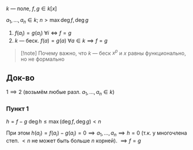 $k$ — поле, $f, g\in k[x]$

$a_{1},\dots, a_{n}\in k;\ n>\max \deg f, \deg g$

1. $f(a_{i})=g(a_{i})\ \forall i \Leftrightarrow f=g$
2. $k$ — беск. $f(a)=g(a)\ \forall a \in k\implies f=g$

> [!note] Почему важно, что $k$ — беск
> $x^{p}$ и $x$ равны функционально, но не формально

## Док-во

$1\implies 2$ (возьмём любые разл. $a_{1}, \dots, a_{n} \in k$)

### Пункт 1

$h=f-g$
$\deg h \leq \max(\deg f, \deg g)<n$

При этом $h(a_{i})=f(a_{i})-g(a_{i})=0\implies a_{1},\dots, a_{n}\implies h=0$ (т.к. у многочлена степ. $<n$ не может быть больше $n$ корней). $\implies f=g$